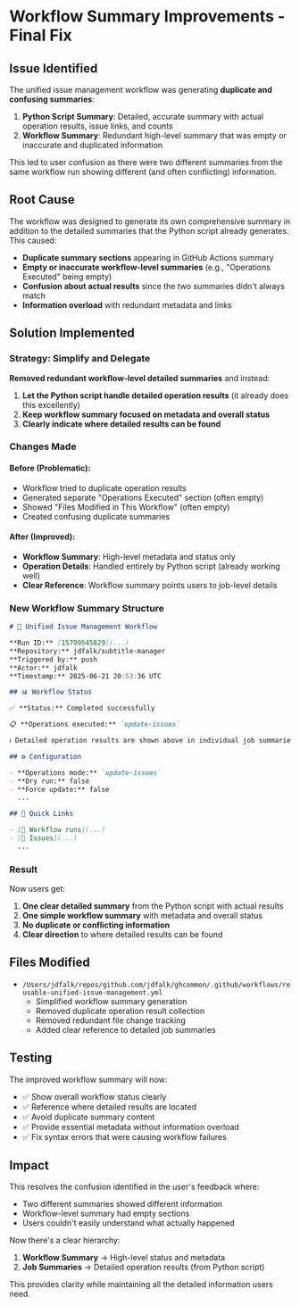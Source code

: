 # Workflow Summary Improvements - Final Fix

## Issue Identified

The unified issue management workflow was generating **duplicate and confusing summaries**:

1. **Python Script Summary**: Detailed, accurate summary with actual operation results, issue links, and counts
2. **Workflow Summary**: Redundant high-level summary that was empty or inaccurate and duplicated information

This led to user confusion as there were two different summaries from the same workflow run showing different (and often conflicting) information.

## Root Cause

The workflow was designed to generate its own comprehensive summary in addition to the detailed summaries that the Python script already generates. This caused:

- **Duplicate summary sections** appearing in GitHub Actions summary
- **Empty or inaccurate workflow-level summaries** (e.g., "Operations Executed" being empty)
- **Confusion about actual results** since the two summaries didn't always match
- **Information overload** with redundant metadata and links

## Solution Implemented

### Strategy: Simplify and Delegate

**Removed redundant workflow-level detailed summaries** and instead:

1. **Let the Python script handle detailed operation results** (it already does this excellently)
2. **Keep workflow summary focused on metadata and overall status**
3. **Clearly indicate where detailed results can be found**

### Changes Made

#### Before (Problematic):

- Workflow tried to duplicate operation results
- Generated separate "Operations Executed" section (often empty)
- Showed "Files Modified in This Workflow" (often empty)
- Created confusing duplicate summaries

#### After (Improved):

- **Workflow Summary**: High-level metadata and status only
- **Operation Details**: Handled entirely by Python script (already working well)
- **Clear Reference**: Workflow summary points users to job-level details

### New Workflow Summary Structure

```markdown
# 🚀 Unified Issue Management Workflow

**Run ID:** [15799545829](...)
**Repository:** jdfalk/subtitle-manager
**Triggered by:** push
**Actor:** jdfalk
**Timestamp:** 2025-06-21 20:53:36 UTC

## 📊 Workflow Status

✅ **Status:** Completed successfully

📋 **Operations executed:** `update-issues`

ℹ️ Detailed operation results are shown above in individual job summaries.

## ⚙️ Configuration

- **Operations mode:** `update-issues`
- **Dry run:** false
- **Force update:** false
  ...

## 🔗 Quick Links

- [🔄 Workflow runs](...)
- [🐛 Issues](...)
  ...
```

### Result

Now users get:

1. **One clear detailed summary** from the Python script with actual results
2. **One simple workflow summary** with metadata and overall status
3. **No duplicate or conflicting information**
4. **Clear direction** to where detailed results can be found

## Files Modified

- `/Users/jdfalk/repos/github.com/jdfalk/ghcommon/.github/workflows/reusable-unified-issue-management.yml`
  - Simplified workflow summary generation
  - Removed duplicate operation result collection
  - Removed redundant file change tracking
  - Added clear reference to detailed job summaries

## Testing

The improved workflow summary will now:

- ✅ Show overall workflow status clearly
- ✅ Reference where detailed results are located
- ✅ Avoid duplicate summary content
- ✅ Provide essential metadata without information overload
- ✅ Fix syntax errors that were causing workflow failures

## Impact

This resolves the confusion identified in the user's feedback where:

- Two different summaries showed different information
- Workflow-level summary had empty sections
- Users couldn't easily understand what actually happened

Now there's a clear hierarchy:

1. **Workflow Summary** → High-level status and metadata
2. **Job Summaries** → Detailed operation results (from Python script)

This provides clarity while maintaining all the detailed information users need.
